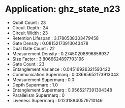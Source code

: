 # Application: ghz_state_n23
- Qubit Count : 23
- Circuit Depth : 24
- Circuit Width : 23
- Retention Lifespan : 3.1780538303479458
- Gate Density : 0.08152173913043478
- Dual Gate Count : 22
- Measurement Density : 0.27450208896856937
- Size Factor : 3.8066624897703196
- Gate Count : 23
- Entanglement Variance : 0.04516926321593422
- Communication Supermarq : 0.08695652173913043
- Measurement Supermarq : 0.0
- Depth Supermarq : 1.0
- Entanglement Supermarq : 0.9565217391304348
- Parallelism Supermarq : 0
- Liveness Supermarq : 0.12318840579710146
